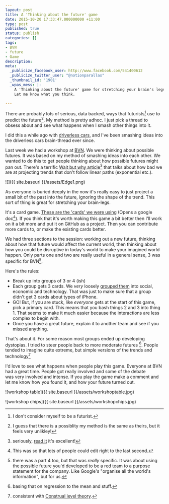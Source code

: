 ```yaml
---
layout: post
title: A 'Thinking about the future' game
date: 2015-10-20 17:33:47.000000000 +11:00
type: post
published: true
status: publish
categories: []
tags:
- BVN
- future
- Game
description:
meta:
  _publicize_facebook_user: http://www.facebook.com/541400612
  _publicize_twitter_user: "@notionparallax"
  _thumbnail_id: '1901'
  _wpas_mess: |-
    A 'Thinking about the future' game for stretching your brain's legs.
    Let me know what you think.

---
```

There are probably lots of serious, data backed, ways that futurists[^1] use to predict the future[^2]. My method is pretty adhoc. I just pick a thread to obsess about and see what happens when I smash other things into it.

I did this a while ago with [driverless cars](http://notionparallax.co.uk/?p=1419), and I've been smashing ideas into the driverless cars brain-thread ever since.

Last week we had a workshop at [BVN](http://www.bvn.com.au). We were thinking about possible futures. It was based on my method of smashing ideas into each other. We wanted to do this to get people thinking about how possible futures might pan out. There's a terrific [Wait but why article](http://waitbutwhy.com/2015/01/artificial-intelligence-revolution-1.html)[^3] that talks about how bad we are at projecting trends that don't follow linear paths (exponential etc.).

![]({{ site.baseurl }}/assets/Edge1.png)

As everyone is buried deeply in the now it's really easy to just project a small bit of the past into the future, ignoring the shape of the trend. This sort of thing is great for stretching your brain-legs.

It's a card game. [These are the 'cards' we were using](https://docs.google.com/document/d/1muWA3gFVp3gyvUYHLsppSZl0DiJIvPdj4He1NB3ydcM/edit?usp=sharing) (Opens a google doc[^4]). If you think that it's worth making this game a bit better then I'll work on it a bit more and put it on GitHub as a project. Then you can contribute more cards to, or make the existing cards better.

We had three sections to the session: working out a new future, thinking about how that future would affect the current world, then thinking about how you could be disruptive in today's world to make your imagined world happen. Only parts one and two are really useful in a general sense, 3 was specific for BVN[^5].

Here's the rules:

* Break up into groups of 3 or 4 (ish)
* Each group gets 3 cards. We _very_ loosely <a title="the groupings" href="https://docs.google.com/spreadsheets/d/1-zBQ9adH4jNKeUtufY6mtwcCztbJ90PEdVsjcpMvz2Q/edit#gid=0">grouped them</a> into social, economic and technology. That was just to make sure that a group didn't get 3 cards about types of iPhone.
* GO! But, if you are stuck, like _everyone_ gets at the start of this game, pick a primary card. This means that you bash things 2 and 3 into thing 1. That seems to make it much easier because the interactions are less complex to begin with.
* Once you have a great future, explain it to another team and see if you missed anything.


That's about it. For some reason most groups ended up developing dystopias. I tried to steer people back to more moderate futures [^6]. People tended to imagine quite extreme, but simple versions of the trends and technology[^7]

I'd love to see what happens when people play this game. Everyone at BVN had a great time. People got really involved and some of the debate was very involved and intense. If you play the game make a comment and let me know how you found it, and how your future turned out.

![workshop table]({{ site.baseurl }}/assets/workshoptable.jpg)

![workshop chips]({{ site.baseurl }}/assets/workshopchips.jpg)

[^1]: I don't consider myself to be a futurist.

[^2]: I guess that there is a possiblity my method is the same as theirs, but it feels very unlikley!

[^3]: seriously, <a href="http://waitbutwhy.com/2015/01/artificial-intelligence-revolution-1.html">read it</a> it's excellent!

[^4]: This was so that lots of people could edit right to the last second.

[^5]: there was a part 4 too, but that was _really_ specific. It was about using the possible future you'd developed to be a red team to a purpose statement for the company. Like Google's "organise all the world's information", but for us.

[^6]: basing that on regression to the mean and stuff.

[^7]: consistent with <a href="https://en.wikipedia.org/wiki/Construal_level_theory">Construal level theory</a>.
